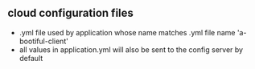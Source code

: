 ## cloud configuration files

* .yml file used by application whose name matches .yml file name 'a-bootiful-client'
* all values in application.yml will also be sent to the config server by default
